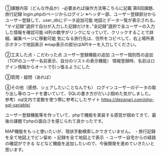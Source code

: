 ①課題内容（どんな作品か）-必要あれば操作方法等こちらに記載
第8回課題、旅行記録
login.phpのページからログイン
※ヘッダー部、ユーザー登録部分からユーザー登録して、user_dbにデータ追加可能
地図とデータ一覧が表示される。
"マイ記録"選択で自分が入力した記録だけを、”全記録”選択で全ユーザーの入力した情報を確認可能
id列の数字がリンクになっていて、クリックすることで詳細、編集ページに移動可能
気になる旅行先は、住所をコピペして、右上場所表示ボタンで地図表示
※map表示の部分はAPIキーを入力してください。

②工夫した点・こだわった点
ユーザー登録機能の追加
ユーザー個別性の追加（TOPのユーザー名前表示、自分のリストの表示機能）
情報登録時、名前はログイン情報からオートで引っ張るようにした

③質問・疑問（あれば）


④その他（感想、シェアしたいことなんでも）
ログインユーザーのデータの取り出し等のコードを書いていて、SQLの書き方がだいぶ掴めた気がしました。
参考）sql文内で変数を使う際に参考にしたサイト
https://dezanari.com/php-sql-variable/

ユーザー登録機能等を作っていて、phpで機能を実装する感覚が掴めてきて、最後の課題でphpの面白さを感じられて良かったです。

MAP機能をもっと使いたいが、現状手動検索しかできていません。
・旅行記録を全て地図上でピン留め
・記録を全て地図上で表示
・ユーザー自宅からの経路の確認ができる
などなど機能を追加したいので、今後開発を進めていきたいと思います。
